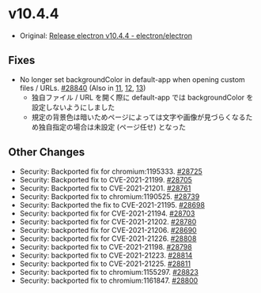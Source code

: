 # v10.4.4

- Original: [Release electron v10.4.4 - electron/electron](https://github.com/electron/electron/releases/tag/v10.4.4)

## Fixes

- No longer set backgroundColor in default-app when opening custom files / URLs. [#28840](https://github.com/electron/electron/pull/28840) (Also in [11](https://github.com/electron/electron/pull/28843), [12](https://github.com/electron/electron/pull/28841), [13](https://github.com/electron/electron/pull/28842))
  - 独自ファイル / URL を開く際に default-app では backgroundColor を設定しないようにしました
  - 規定の背景色は暗いためページによっては文字や画像が見づらくなるため独自指定の場合は未設定 (ページ任せ) となった

## Other Changes

- Security: Backported fix for chromium:1195333. [#28725](https://github.com/electron/electron/pull/28725)
- Security: Backported fix to CVE-2021-21199. [#28705](https://github.com/electron/electron/pull/28705)
- Security: Backported fix to CVE-2021-21201. [#28761](https://github.com/electron/electron/pull/28761)
- Security: Backported fix to chromium:1190525. [#28739](https://github.com/electron/electron/pull/28739)
- Security: Backported the fix to CVE-2021-21195. [#28698](https://github.com/electron/electron/pull/28698)
- Security: backported fix for CVE-2021-21194. [#28703](https://github.com/electron/electron/pull/28703)
- Security: backported fix for CVE-2021-21202. [#28780](https://github.com/electron/electron/pull/28780)
- Security: backported fix for CVE-2021-21206. [#28690](https://github.com/electron/electron/pull/28690)
- Security: backported fix for CVE-2021-21226. [#28808](https://github.com/electron/electron/pull/28808)
- Security: backported fix to CVE-2021-21198. [#28798](https://github.com/electron/electron/pull/28798)
- Security: backported fix to CVE-2021-21223. [#28814](https://github.com/electron/electron/pull/28814)
- Security: backported fix to CVE-2021-21225. [#28811](https://github.com/electron/electron/pull/28811)
- Security: backported fix to chromium:1155297. [#28823](https://github.com/electron/electron/pull/28823)
- Security: backported fix to chromium:1161847. [#28800](https://github.com/electron/electron/pull/28800)
